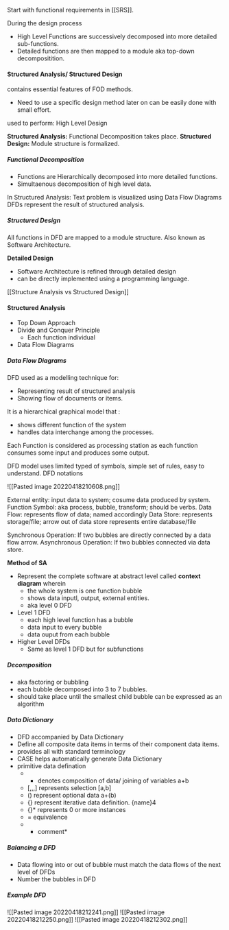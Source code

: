 Start with functional requirements in [[SRS]].

During the design process
* High Level Functions are successively decomposed into more detailed sub-functions.
* Detailed functions are then mapped to a module aka top-down decompositition.

#### Structured Analysis/ Structured Design
contains essential features of FOD methods.
* Need to use a specific design method later on can be easily done with small effort.

used to perform: High Level Design

**Structured Analysis:** Functional Decomposition takes place.
**Structured Design:** Module structure is formalized.

##### Functional Decomposition
* Functions are Hierarchically decomposed into more detailed functions.
* Simultaenous decomposition of high level data.

In Structured Analysis:
Text problem is visualized using Data Flow Diagrams
DFDs represent the result of structured analysis.

##### Structured Design
All functions in DFD are mapped to a module structure.
Also known as Software Architecture.

**Detailed Design**
* Software Architecture is refined through detailed design
* can be directly implemented using a programming language.

[[Structure Analysis vs Structured Design]]

#### Structured Analysis
* Top Down Approach
* Divide and Conquer Principle
	* Each function individual
* Data Flow Diagrams

##### Data Flow Diagrams
DFD used as a modelling technique for:
* Representing result of structured analysis
* Showing flow of documents or items.

It is a hierarchical graphical model that :
* shows different function of the system
* handles data interchange among the processes.

Each Function is considered as processing station as each function consumes some input and produces some output.

DFD model uses limited typed of symbols, simple set of rules, easy to understand.
DFD notations

![[Pasted image 20220418210608.png]]

External entity: input data to system; cosume data produced by system.
Function Symbol: aka process, bubble, transform; should be verbs.
Data Flow: represents flow of data; named accordingly
Data Store: represents storage/file; arrow out of data store represents entire database/file

Synchronous Operation: If two bubbles are directly connected by a data flow arrow.
Asynchronous Operation: If two bubbles connected via data store.

**Method of SA**
* Represent the complete software at abstract level called **context diagram** wherein
	* the whole system is one function bubble
	* shows data inputl, output, external entities.
	* aka level 0 DFD
* Level 1 DFD
	* each high level function has a bubble
	* data input to every bubble
	* data ouput from each bubble
* Higher Level DFDs
	* Same as level 1 DFD but for subfunctions

##### Decomposition
* aka factoring or bubbling
* each bubble decomposed into 3 to 7 bubbles.
* should take place until the smallest child bubble can be expressed as an algorithm

##### Data Dictionary
* DFD accompanied by Data Dictionary
* Define all composite data items in terms of their component data items.
* provides all with standard terminology
* CASE helps automatically generate Data Dictionary
* primitive data defination
	* + denotes composition of data/ joining of variables a+b
	* [,,,] represents selection [a,b]
	* () represent optional data a+(b)
	* {} represent iterative data definition. {name}4
	* {}* represents 0 or more instances
	* = equivalence
	* * comment*

##### Balancing a DFD
* Data flowing into or out of bubble must match the data flows of the next level of DFDs
* Number the bubbles in DFD

##### Example DFD
![[Pasted image 20220418212241.png]]
![[Pasted image 20220418212250.png]]
![[Pasted image 20220418212302.png]]
